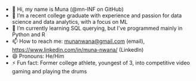 - 👋 Hi, my name is Muna (@mn-INF on GitHub)
- 👀 I’m a recent college graduate with experience and passion for data science and data analytics, with a focus on ML
- 🌱 I’m currently learning SQL querying, but I've programmed mainly in Python and R
- 📫 How to reach me: munanwana@gmail.com (email), https://www.linkedin.com/in/muna-nwana/ (LinkedIn)
- 😄 Pronouns: He/Him
- ⚡ Fun fact: Former college athlete, youngest of 3, into competitive video gaming and playing the drums

<!---
mn-INF/mn-INF is a ✨ special ✨ repository because its `README.md` (this file) appears on your GitHub profile.
You can click the Preview link to take a look at your changes.
--->
